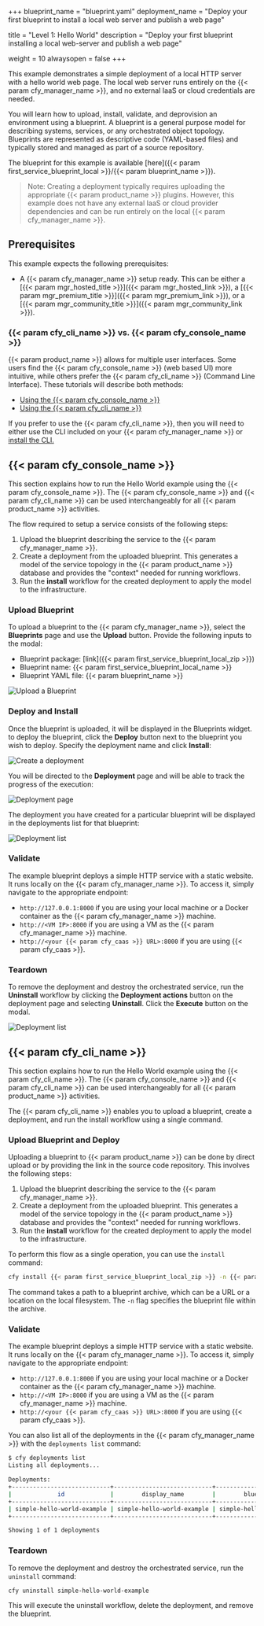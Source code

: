 +++
blueprint_name = "blueprint.yaml"
deployment_name = "Deploy your first blueprint to install a local web server and publish a web page"


title = "Level 1: Hello World"
description = "Deploy your first blueprint installing a local web-server and publish a web page"

weight = 10
alwaysopen = false
+++

This example demonstrates a simple deployment of a local HTTP server with a hello world web page. The local web server runs entirely on the {{< param cfy_manager_name >}}, and no external IaaS or cloud credentials are needed.

You will learn how to upload, install, validate, and deprovision an environment using a blueprint. A blueprint is a general purpose model for describing systems, services, or any orchestrated object topology. Blueprints are represented as descriptive code (YAML-based files) and typically stored and managed as part of a source repository.

The blueprint for this example is available [here]({{< param first_service_blueprint_local >}}/{{< param blueprint_name >}}).

> Note: Creating a deployment typically requires uploading the appropriate {{< param product_name >}} plugins. However, this example does not have any external IaaS or cloud provider dependencies and can be run entirely on the local {{< param cfy_manager_name >}}.

## Prerequisites

This example expects the following prerequisites:

* A {{< param cfy_manager_name >}} setup ready. This can be either a [{{< param mgr_hosted_title >}}]({{< param mgr_hosted_link >}}), a [{{< param mgr_premium_title >}}]({{< param mgr_premium_link >}}), or a [{{< param mgr_community_title >}}]({{< param mgr_community_link >}}).


### {{< param cfy_cli_name >}} vs. {{< param cfy_console_name >}}

{{< param product_name >}} allows for multiple user interfaces. Some users find the {{< param cfy_console_name >}} (web based UI) more intuitive, while others prefer the {{< param cfy_cli_name >}} (Command Line Interface). These tutorials will describe both methods:

* [Using the {{< param cfy_console_name >}}](#cloudify-management-console)
* [Using the {{< param cfy_cli_name >}}](#cloudify-cli)

If you prefer to use the {{< param cfy_cli_name >}}, then you will need to either use the CLI included on your {{< param cfy_manager_name >}} or [install the CLI.](https://docs.cloudify.co/latest/cloudify_manager/cloudify_cli/)

## {{< param cfy_console_name >}}

This section explains how to run the Hello World example using the {{< param cfy_console_name >}}. The {{< param cfy_console_name >}} and {{< param cfy_cli_name >}} can be used interchangeably for all {{< param product_name >}} activities.

The flow required to setup a service consists of the following steps:

1. Upload the blueprint describing the service to the {{< param cfy_manager_name >}}.
1. Create a deployment from the uploaded blueprint. This generates a model of the service topology in the {{< param product_name >}} database and provides the "context" needed for running workflows.
1. Run the **install** workflow for the created deployment to apply the model to the infrastructure.

### Upload Blueprint

To upload a blueprint to the {{< param cfy_manager_name >}}, select the **Blueprints** page and use the **Upload** button. Provide the following inputs to the modal:

* Blueprint package: [link]({{< param first_service_blueprint_local_zip >}})
* Blueprint name: {{< param first_service_blueprint_local_name >}}
* Blueprint YAML file: {{< param blueprint_name >}}

![Upload a Blueprint]( /images/trial_getting_started/first_service/local/upload_blueprint.png )

### Deploy and Install

Once the blueprint is uploaded, it will be displayed in the Blueprints widget. to deploy the blueprint, click the **Deploy** button next to the blueprint you wish to deploy. Specify the deployment name and click **Install**:

![Create a deployment]( /images/trial_getting_started/first_service/local/create_deployment.png )

You will be directed to the **Deployment** page and will be able to track the progress of the execution:

![Deployment page]( /images/trial_getting_started/first_service/local/deployment_page.png )


The deployment you have created for a particular blueprint will be displayed in the deployments list for that blueprint:

![Deployment list]( /images/trial_getting_started/first_service/local/deployment_list.png )

### Validate

The example blueprint deploys a simple HTTP service with a static website. It runs locally on the {{< param cfy_manager_name >}}. To access it, simply navigate to the appropriate endpoint:

 * `http://127.0.0.1:8000` if you are using your local machine or a Docker container as the {{< param cfy_manager_name >}} machine.
 * `http://<VM IP>:8000` if you are using a VM as the {{< param cfy_manager_name >}} machine.
 * `http://<your {{< param cfy_caas >}} URL>:8000` if you are using {{< param cfy_caas >}}.

### Teardown

To remove the deployment and destroy the orchestrated service, run the **Uninstall** workflow by clicking the **Deployment actions** button on the deployment page and selecting **Uninstall**. Click the **Execute** button on the modal.

![Deployment list]( /images/trial_getting_started/first_service/local/deployment_list.png )


## {{< param cfy_cli_name >}}

This section explains how to run the Hello World example using the {{< param cfy_cli_name >}}. The {{< param cfy_console_name >}} and {{< param cfy_cli_name >}} can be used interchangeably for all {{< param product_name >}} activities.

The {{< param cfy_cli_name >}} enables you to upload a blueprint, create a deployment, and run the install workflow using a single command.

### Upload Blueprint and Deploy

Uploading a blueprint to {{< param product_name >}} can be done by direct upload or by providing the link in the source code repository. This involves the following steps:

1. Upload the blueprint describing the service to the {{< param cfy_manager_name >}}.
1. Create a deployment from the uploaded blueprint. This generates a model of the service topology in the {{< param product_name >}} database and provides the "context" needed for running workflows.
1. Run the **install** workflow for the created deployment to apply the model to the infrastructure.

To perform this flow as a single operation, you can use the `install` command:

```bash
cfy install {{< param first_service_blueprint_local_zip >}} -n {{< param blueprint_name >}}
```
The command takes a path to a blueprint archive, which can be a URL or a location on the local filesystem. The `-n` flag specifies the blueprint file within the archive.

### Validate

The example blueprint deploys a simple HTTP service with a static website. It runs locally on the {{< param cfy_manager_name >}}. To access it, simply navigate to the appropriate endpoint:

 * `http://127.0.0.1:8000` if you are using your local machine or a Docker container as the {{< param cfy_manager_name >}} machine.
 * `http://<VM IP>:8000` if you are using a VM as the {{< param cfy_manager_name >}} machine.
 * `http://<your {{< param cfy_caas >}} URL>:8000` if you are using {{< param cfy_caas >}}.

You can also list all of the deployments in the {{< param cfy_manager_name >}} with the `deployments list` command:

```bash
$ cfy deployments list
Listing all deployments...

Deployments:
+----------------------------+----------------------------+----------------------------+--------------------------+--------------------------+------------+----------------+------------+-----------+--------+-------------------+---------------------+
|             id             |        display_name        |        blueprint_id        |        created_at        |        updated_at        | visibility |  tenant_name   | created_by | site_name | labels | deployment_status | installation_status |
+----------------------------+----------------------------+----------------------------+--------------------------+--------------------------+------------+----------------+------------+-----------+--------+-------------------+---------------------+
| simple-hello-world-example | simple-hello-world-example | simple-hello-world-example | 2022-11-08 18:30:07.188  | 2022-11-08 18:30:07.188  |   tenant   | default_tenant |   admin    |           |        |        good       |        active       |
+----------------------------+----------------------------+----------------------------+--------------------------+--------------------------+------------+----------------+------------+-----------+--------+-------------------+---------------------+

Showing 1 of 1 deployments
```
### Teardown

To remove the deployment and destroy the orchestrated service, run the `uninstall` command:
```bash
cfy uninstall simple-hello-world-example
```

This will execute the uninstall workflow, delete the deployment, and remove the blueprint.
